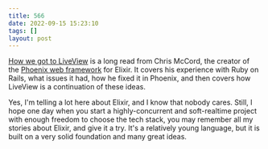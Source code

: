 ```yaml
---
title: 566
date: 2022-09-15 15:23:10
tags: []
layout: post
---
```


[How we got to LiveView](https://fly.io/blog/how-we-got-to-liveview/) is a long read from Chris McCord, the creator of the [Phoenix web framework](https://phoenixframework.org/) for Elixir. It covers his experience with Ruby on Rails, what issues it had, how he fixed it in Phoenix, and then covers how LiveView is a continuation of these ideas.

Yes, I'm telling a lot here about Elixir, and I know that nobody cares. Still, I hope one day when you start a highly-concurrent and soft-realtime project with enough freedom to choose the tech stack, you may remember all my stories about Elixir, and give it a try. It's a relatively young language, but it is built on a very solid foundation and many great ideas.
